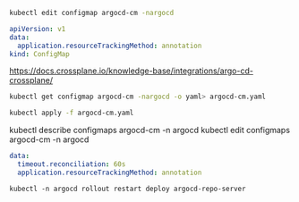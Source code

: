 
```bash
kubectl edit configmap argocd-cm -nargocd
```

```yaml
apiVersion: v1
data:
  application.resourceTrackingMethod: annotation
kind: ConfigMap

```

https://docs.crossplane.io/knowledge-base/integrations/argo-cd-crossplane/

```bash
kubectl get configmap argocd-cm -nargocd -o yaml> argocd-cm.yaml
```
```bash
kubectl apply -f argocd-cm.yaml
```


kubectl describe configmaps argocd-cm -n argocd
kubectl edit configmaps argocd-cm -n argocd

```yaml
data:
  timeout.reconciliation: 60s
  application.resourceTrackingMethod: annotation
```

```
kubectl -n argocd rollout restart deploy argocd-repo-server
```
